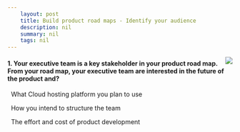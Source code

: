 ```yaml
---
    layout: post
    title: Build product road maps - Identify your audience
    description: nil
    summary: nil
    tags: nil
---
```



 <a target="_blank" href="https://docs.microsoft.com/en-us/learn/modules/build-product-roadmaps/3-identify-your-audience/"><i class="fas fa-external-link-alt"></i> </a>
 <img align="right" src="https://docs.microsoft.com/en-us/learn/achievements/build-product-road-maps.svg">
####  1. Your executive team is a key stakeholder in your product road map. From your road map, your executive team are interested in the future of the product and?


<i class='far fa-square'></i> &nbsp;&nbsp;What Cloud hosting platform you plan to use

<i class='far fa-square'></i> &nbsp;&nbsp;How you intend to structure the team

<i class='fas fa-check-square' style='color: Dodgerblue;'></i> &nbsp;&nbsp;The effort and cost of product development
<br />
<br />
<br />
